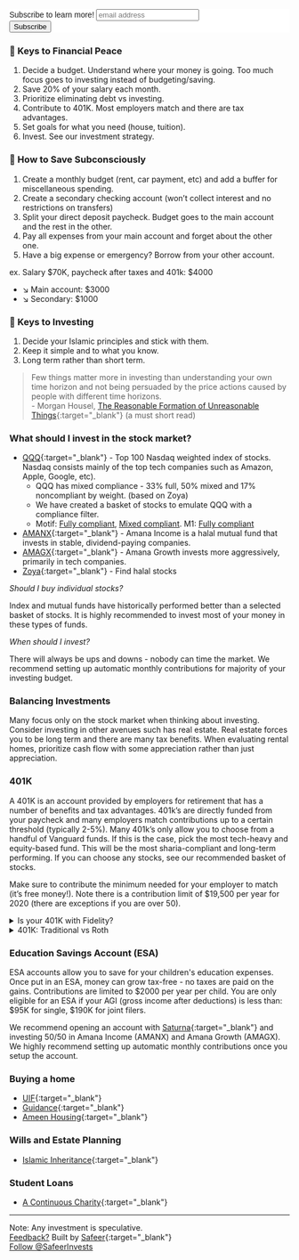 

<!-- Begin Mailchimp Signup Form -->
<meta name="viewport" content="initial-scale=1.0, maximum-scale=1.0">

<link href="//cdn-images.mailchimp.com/embedcode/horizontal-slim-10_7.css" rel="stylesheet" type="text/css">
<style type="text/css">
	#mc_embed_signup{background:#fff; clear:left; font:14px Helvetica,Arial,sans-serif; width:100%;}
	/* Add your own Mailchimp form style overrides in your site stylesheet or in this style block.
	   We recommend moving this block and the preceding CSS link to the HEAD of your HTML file. */
</style>
<div id="mc_embed_signup">
<form action="https://finance.us20.list-manage.com/subscribe/post?u=f25d3a21b95ed7e2861d132d5&amp;id=f0d087d739" method="post" id="mc-embedded-subscribe-form" name="mc-embedded-subscribe-form" class="validate" target="_blank" novalidate>
    <div id="mc_embed_signup_scroll">
	<label for="mce-EMAIL">Subscribe to learn more!</label>
	<input type="email" value="" name="EMAIL" class="email" id="mce-EMAIL" placeholder="email address" required>
    <!-- real people should not fill this in and expect good things - do not remove this or risk form bot signups-->
    <div style="position: absolute; left: -5000px;" aria-hidden="true"><input type="text" name="b_f25d3a21b95ed7e2861d132d5_f0d087d739" tabindex="-1" value=""></div>
    <div class="clear"><input type="submit" value="Subscribe" name="subscribe" id="mc-embedded-subscribe" class="button"></div>
    </div>
</form>
</div>

<!--End mc_embed_signup-->

### :key: Keys to Financial Peace

1. Decide a budget. Understand where your money is going. Too much focus goes to investing instead of budgeting/saving.
2. Save 20% of your salary each month.
3. Prioritize eliminating debt vs investing. 
4. Contribute to 401K. Most employers match and there are tax advantages. 
5. Set goals for what you need (house, tuition).
6. Invest. See our investment strategy. 

### :key: How to Save Subconsciously
1. Create a monthly budget (rent, car payment, etc) and add a buffer for miscellaneous spending. 
2. Create a secondary checking account (won’t collect interest and no restrictions on transfers)
3. Split your direct deposit paycheck. Budget goes to the main account and the rest in the other. 
4. Pay all expenses from your main account and forget about the other one. 
5. Have a big expense or emergency? Borrow from your other account.  

ex. Salary $70K, paycheck after taxes and 401k: $4000

* :arrow_lower_right: Main account: $3000
* :arrow_lower_right: Secondary: $1000

### :key: Keys to Investing
1. Decide your Islamic principles and stick with them.
2. Keep it simple and to what you know.
3. Long term rather than short term.

> Few things matter more in investing than understanding your own time horizon and not being persuaded by the price actions caused by people with different time horizons.
<br>- Morgan Housel, [The Reasonable Formation of Unreasonable Things](https://www.collaborativefund.com/uploads/Collaborative%20Fund%20Bubbles.pdf){:target="_blank"} (a must short read)

### What should I invest in the stock market?

- [QQQ](https://www.morningstar.com/etfs/xnas/qqq/quote.html){:target="_blank"} - Top 100 Nasdaq weighted index of stocks. Nasdaq consists mainly of the top tech companies such as Amazon, Apple, Google, etc). 
  - QQQ has mixed compliance - 33% full, 50% mixed and 17% noncompliant by weight. (based on Zoya)
  - We have created a basket of stocks to emulate QQQ with a compliance filter. 
  - Motif: [Fully compliant](https://trader.motif.com/motifs/sharia-compliant-qqq---large-ca-L1otutzd), [Mixed compliant](https://trader.motif.com/motifs/sharia-mixed-compliance-qqq---l-T1clsrwe). M1: [Fully compliant](https://m1.finance/imOX015yG)
- [AMANX](https://www.saturna.com/amana/income-fund#/overview){:target="_blank"} - Amana Income is a halal mutual fund that invests in stable, dividend-paying companies. 
- [AMAGX](https://www.saturna.com/amana/growth-fund#/overview){:target="_blank"} - Amana Growth invests more aggressively, primarily in tech companies.
- [Zoya](https://investroo.com/){:target="_blank"} - Find halal stocks


*Should I buy individual stocks?*

Index and mutual funds have historically performed better than a selected basket of stocks. It is highly recommended to invest most of your money in these types of funds.

*When should I invest?*

There will always be ups and downs - nobody can time the market. We recommend setting up automatic monthly contributions for majority of your investing budget. 

### Balancing Investments
Many focus only on the stock market when thinking about investing. Consider investing in other avenues such has real estate. Real estate forces you to be long term and there are many tax benefits. When evaluating rental homes, prioritize cash flow with some appreciation rather than just appreciation. 

### 401K
A 401K is an account provided by employers for retirement that has a number of benefits and tax advantages. 401k’s are directly funded from your paycheck and many employers match contributions up to a certain threshold (typically 2-5%). Many 401k’s only allow you to choose from a handful of Vanguard funds. If this is the case, pick the most tech-heavy and equity-based fund.  This will be the most sharia-compliant and long-term performing. If you can choose any stocks, see our recommended basket of stocks. 

Make sure to contribute the minimum needed for your employer to match (it’s free money!). Note there is a contribution limit of $19,500 per year for 2020 (there are exceptions if you are over 50). 

<details>
<summary>Is your 401K with Fidelity?</summary>
<br>
Fidelity 401K's are more flexibile in allowing you to choose your investments depending on your employer's plan. Fidelity allows you to create a BrokerageLink account associated with your 401K allowing you to invest in mutual funds and stocks beyond the basic target funds typically offered.  
<br>
</details>

<details>
<summary>401K: Traditional vs Roth</summary>
<br>
There are two types of 401k: Traditional (pre-tax contributions) and Roth (post-tax contributions). Contributions to a traditional 401k can be deducted from your gross income in that year. However, you will need pay income tax when withdrawing at retirement. With a Roth 401K, tax is deducted upfront since you are contributing post-tax dollars. Roth 401k is great for young professionals as you will probably be earning more and in a higher tax bracket.
<br><br>
If your employer offers both, consider splitting contributions to both. 
<br><br>
You can also individually open a Roth IRA but there are heavy limitations in terms of contribution amounts and how much you earn ($199K married, $135K single adjusted gross income).
</details>

### Education Savings Account (ESA)
ESA accounts allow you to save for your children's education expenses. Once put in an ESA, money can grow tax-free - no taxes are paid on the gains. Contributions are limited to $2000 per year per child. You are only eligible for an ESA if your AGI (gross income after deductions) is less than: $95K for single, $190K for joint filers.

We recommend opening an account with [Saturna](https://www.saturna.com/individual/esa/education-savings-accounts){:target="_blank"} and investing 50/50 in Amana Income (AMANX) and Amana Growth (AMAGX). We highly recommend setting up automatic monthly contributions once you setup the account. 


### Buying a home
- [UIF](http://www.myuif.com){:target="_blank"}
- [Guidance](https://www.guidanceresidential.com){:target="_blank"}
- [Ameen Housing](http://www.ameenhousing.com){:target="_blank"}

### Wills and Estate Planning
- [Islamic Inheritance](https://islamicinheritance.com/free-templates-vault/){:target="_blank"}

### Student Loans
- [A Continuous Charity](http://acceducate.org){:target="_blank"}

---
Note: Any investment is speculative. 
<br>
[Feedback?](mailto:info@muslim.finance) Built by [Safeer](https://www.linkedin.com/in/safeermohiuddin){:target="_blank"}
<br>
<a href="https://twitter.com/SafeerInvests?ref_src=twsrc%5Etfw" class="twitter-follow-button" data-show-count="false">Follow @SafeerInvests</a><script async src="https://platform.twitter.com/widgets.js" charset="utf-8"></script>

